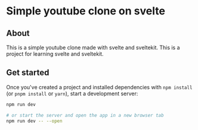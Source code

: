 # Simple youtube clone on svelte

## About

This is a simple youtube clone made with svelte and sveltekit. This is a project for learning svelte and sveltekit.


## Get started

Once you've created a project and installed dependencies with `npm install` (or `pnpm install` or `yarn`), start a development server:

```bash
npm run dev

# or start the server and open the app in a new browser tab
npm run dev -- --open
```